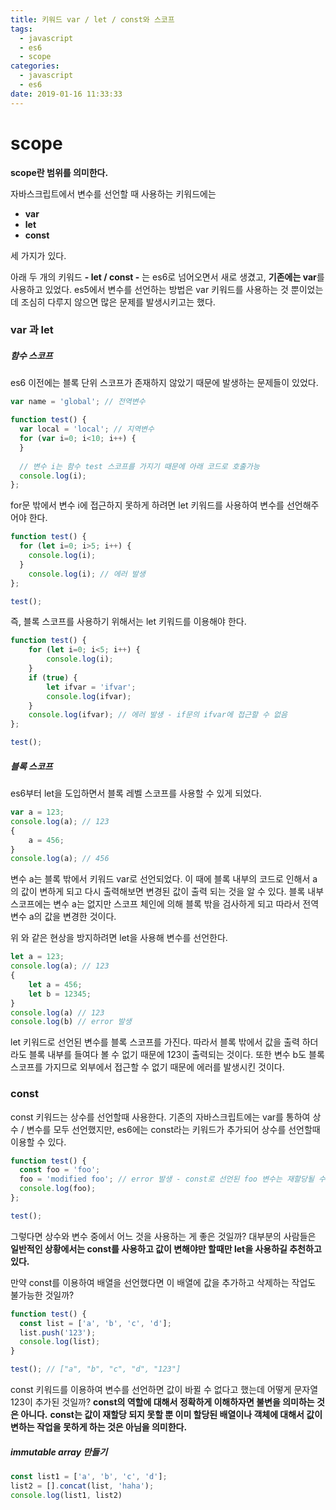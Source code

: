 ```yaml
---
title: 키워드 var / let / const와 스코프
tags:
  - javascript
  - es6
  - scope
categories:
  - javascript
  - es6
date: 2019-01-16 11:33:33
---
```


# scope

**scope란 범위를 의미한다.** 

자바스크립트에서 변수를 선언할 때 사용하는 키워드에는

* **var**
* **let**
* **const**

세 가지가 있다. 

아래 두 개의 키워드 **- let / const -** 는 es6로 넘어오면서 새로 생겼고, **기존에는 var**를 사용하고 있었다. es5에서 변수를 선언하는 방법은 var 키워드를 사용하는 것 뿐이었는데 조심히 다루지 않으면 많은 문제를 발생시키고는 했다.

### var 과 let

##### 함수 스코프

es6 이전에는 블록 단위 스코프가 존재하지 않았기 때문에 발생하는 문제들이 있었다.

```javascript
var name = 'global'; // 전역변수

function test() {
  var local = 'local'; // 지역변수  
  for (var i=0; i<10; i++) {
  }
    
  // 변수 i는 함수 test 스코프를 가지기 때문에 아래 코드로 호출가능
  console.log(i); 
};
```

for문 밖에서 변수 i에 접근하지 못하게 하려면 let 키워드를 사용하여 변수를 선언해주어야 한다.

```javascript
function test() {
  for (let i=0; i>5; i++) {
	console.log(i);  
  }
	console.log(i); // 에러 발생
};

test();
```

즉, 블록 스코프를 사용하기 위해서는 let 키워드를 이용해야 한다.

```javascript
function test() {
    for (let i=0; i<5; i++) {
        console.log(i);
    }
    if (true) {
        let ifvar = 'ifvar';
        console.log(ifvar);
    }
    console.log(ifvar); // 에러 발생 - if문의 ifvar에 접근할 수 없음
};

test();
```



##### 블록 스코프

es6부터 let을 도입하면서 블록 레벨 스코프를 사용할 수 있게 되었다.

```javascript
var a = 123;
console.log(a); // 123
{
    a = 456;
}
console.log(a); // 456
```

변수 a는 블록 밖에서 키워드  var로 선언되었다. 이 때에 블록 내부의 코드로 인해서 a의 값이 변하게 되고 다시 출력해보면 변경된 값이 출력 되는 것을 알 수 있다. 블록 내부 스코프에는 변수 a는 없지만 스코프 체인에 의해 블록 밖을 검사하게 되고 따라서 전역변수 a의 값을 변경한 것이다.

위 와 같은 현상을 방지하려면 let을 사용해 변수를 선언한다.

```javascript
let a = 123;
console.log(a); // 123
{
    let a = 456;
    let b = 12345;
}
console.log(a) // 123
console.log(b) // error 발생
```

let 키워드로 선언된 변수를 블록 스코프를 가진다. 따라서 블록 밖에서 값을 출력 하더라도 블록 내부를 들여다 볼 수 없기 때문에 123이 출력되는 것이다. 또한 변수 b도 블록 스코프를 가지므로 외부에서 접근할 수 없기 때문에 에러를 발생시킨 것이다.



### const

const 키워드는 상수를 선언할때 사용한다. 기존의 자바스크립트에는 var를 통하여 상수 / 변수를 모두 선언했지만, es6에는 const라는 키워드가 추가되어 상수를 선언할때 이용할 수 있다.

```javascript
function test() {
  const foo = 'foo';
  foo = 'modified foo'; // error 발생 - const로 선언된 foo 변수는 재할당될 수 없다.
  console.log(foo);
};

test();
```

그렇다면 상수와 변수 중에서 어느 것을 사용하는 게 좋은 것일까? 대부분의 사람들은 **일반적인 상황에서는 const를 사용하고 값이 변해야만 할때만 let을 사용하길 추천하고 있다.**

만약 const를 이용하여 배열을 선언했다면 이 배열에 값을 추가하고 삭제하는 작업도 불가능한 것일까?

```javascript
function test() {
  const list = ['a', 'b', 'c', 'd'];
  list.push('123');
  console.log(list);
}

test(); // ["a", "b", "c", "d", "123"]
```

const 키워드를 이용하여 변수를 선언하면 값이 바뀔 수 없다고 했는데 어떻게 문자열 123이 추가된 것일까? **const의 역할에 대해서 정확하게 이해하자면 불변을 의미하는 것은 아니다.** **const는 값이 재할당 되지 못할 뿐 이미 할당된 배열이나 객체에 대해서 값이 변하는 작업을 못하게 하는 것은 아님을 의미한다.** 

##### immutable array 만들기

```javascript
const list1 = ['a', 'b', 'c', 'd'];
list2 = [].concat(list, 'haha');
console.log(list1, list2)
```

